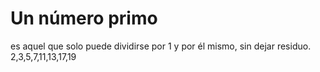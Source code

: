 # Un número primo

es aquel que solo puede dividirse por 1 y por él mismo, sin dejar residuo.
2,3,5,7,11,13,17,19
